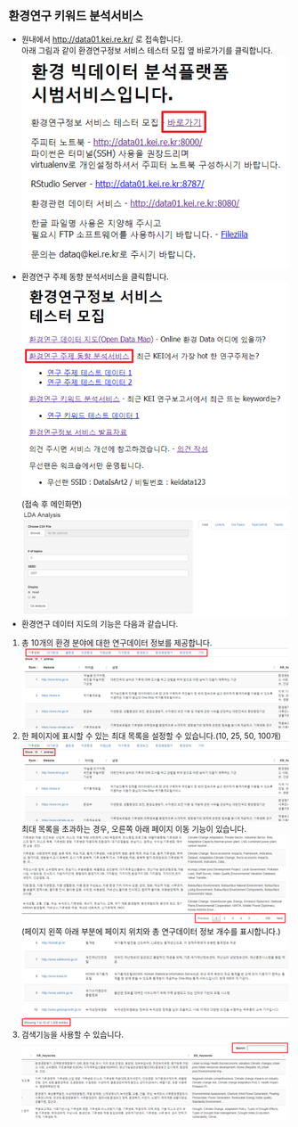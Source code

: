 ## 환경연구 키워드 분석서비스
- 원내에서 http://data01.kei.re.kr/ 로 접속합니다.  
아래 그림과 같이 환경연구정보 서비스 테스터 모집 옆 바로가기를 클릭합니다.
![환경연구정보 서비스 바로가기](./imgs/바로가기.png)  
- 환경연구 주제 동향 분석서비스을 클릭합니다.  
![환경연구주제동향분석 바로가기](./imgs/환경연구주제동향분석_바로가기.png)   
(접속 후 메인화면)  
![환경연구주제동향분석_메인화면](./imgs/환경연구주제동향분석_메인화면.png)   
- 환경연구 데이터 지도의 기능은 다음과 같습니다.  
1) 총 10개의 환경 분야에 대한 연구데이터 정보를 제공합니다.  
![환경연구 데이터 지도 분류](./imgs/환경연구데이터지도_분류.png)   
2) 한 페이지에 표시할 수 있는 최대 목록을 설정할 수 있습니다.(10, 25, 50, 100개)  
![환경연구 데이터 지도 목록표시 개수](./imgs/환경연구데이터지도_표시개수.png)   
최대 목록을 초과하는 경우, 오른쪽 아래 페이지 이동 기능이 있습니다.  
![환경연구 데이터 지도 페이지 이동](./imgs/환경연구데이터지도_페이지이동2.png)   
(페이지 왼쪽 아래 부분에 페이지 위치와 총 연구데이터 정보 개수를 표시합니다.)  
![환경연구 데이터 지도 목록개수](./imgs/환경연구데이터지도_목록개수2.png)   
3) 검색기능을 사용할 수 있습니다.
![환경연구 데이터 지도 검색](./imgs/환경연구데이터지도_검색2.png)   
